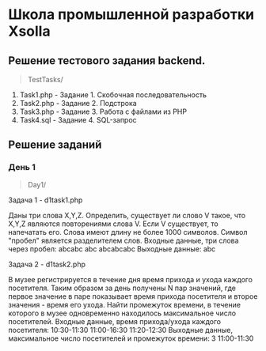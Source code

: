 # Школа промышленной разработки Xsolla
## Решение тестового задания backend.
> TestTasks/
1. Task1.php - Задание 1. Скобочная последовательность
2. Task2.php - Задание 2. Подстрока
3. Task3.php - Задание 3. Работа с файлами из PHP
4. Task4.sql - Задание 4. SQL-запрос


## Решение заданий
### День 1
> Day1/

Задача 1 - d1task1.php

Даны три слова X,Y,Z. Определить, существует ли слово V такое, что X,Y,Z являются повторениями слова V. Если V существует, то напечатать его. Слова имеют длину не более 1000 символов. Символ "пробел" является разделителем слов.
Входные данные, три слова через пробел: abcabc abc abcabcabc
Выходные данные:  abc

Задача 2 - d1task2.php

В музее регистрируется в течение дня время прихода и ухода каждого посетителя. Таким образом за день получены N пар значений, где первое значение в паре показывает время прихода посетителя и второе значения - время его ухода. Найти промежуток времени, в течение которого в музее одновременно находилось максимальное число посетителей.
Входные данные, время прихода/ухода каждого посетителя: 10:30-11:30 11:00-16:30 11:20-12:30
Выходные данные, максимальное число посетителей и промежуток времени: 3 11:00-11:30

